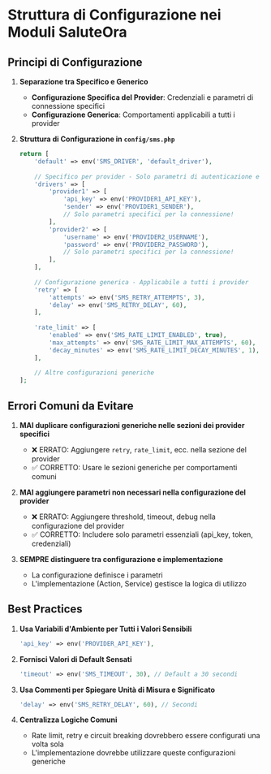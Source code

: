 # Struttura di Configurazione nei Moduli SaluteOra

## Principi di Configurazione

1. **Separazione tra Specifico e Generico**
   - **Configurazione Specifica del Provider**: Credenziali e parametri di connessione specifici
   - **Configurazione Generica**: Comportamenti applicabili a tutti i provider

2. **Struttura di Configurazione in `config/sms.php`**
   ```php
   return [
       'default' => env('SMS_DRIVER', 'default_driver'),
       
       // Specifico per provider - Solo parametri di autenticazione e identificazione
       'drivers' => [
           'provider1' => [
               'api_key' => env('PROVIDER1_API_KEY'),
               'sender' => env('PROVIDER1_SENDER'),
               // Solo parametri specifici per la connessione!
           ],
           'provider2' => [
               'username' => env('PROVIDER2_USERNAME'),
               'password' => env('PROVIDER2_PASSWORD'),
               // Solo parametri specifici per la connessione!
           ],
       ],
       
       // Configurazione generica - Applicabile a tutti i provider
       'retry' => [
           'attempts' => env('SMS_RETRY_ATTEMPTS', 3),
           'delay' => env('SMS_RETRY_DELAY', 60),
       ],
       
       'rate_limit' => [
           'enabled' => env('SMS_RATE_LIMIT_ENABLED', true),
           'max_attempts' => env('SMS_RATE_LIMIT_MAX_ATTEMPTS', 60),
           'decay_minutes' => env('SMS_RATE_LIMIT_DECAY_MINUTES', 1),
       ],
       
       // Altre configurazioni generiche
   ];
   ```

## Errori Comuni da Evitare

1. **MAI duplicare configurazioni generiche nelle sezioni dei provider specifici**
   - ❌ ERRATO: Aggiungere `retry`, `rate_limit`, ecc. nella sezione del provider
   - ✅ CORRETTO: Usare le sezioni generiche per comportamenti comuni

2. **MAI aggiungere parametri non necessari nella configurazione del provider**
   - ❌ ERRATO: Aggiungere threshold, timeout, debug nella configurazione del provider
   - ✅ CORRETTO: Includere solo parametri essenziali (api_key, token, credenziali)

3. **SEMPRE distinguere tra configurazione e implementazione**
   - La configurazione definisce i parametri
   - L'implementazione (Action, Service) gestisce la logica di utilizzo

## Best Practices

1. **Usa Variabili d'Ambiente per Tutti i Valori Sensibili**
   ```php
   'api_key' => env('PROVIDER_API_KEY'),
   ```

2. **Fornisci Valori di Default Sensati**
   ```php
   'timeout' => env('SMS_TIMEOUT', 30), // Default a 30 secondi
   ```

3. **Usa Commenti per Spiegare Unità di Misura e Significato**
   ```php
   'delay' => env('SMS_RETRY_DELAY', 60), // Secondi
   ```

4. **Centralizza Logiche Comuni**
   - Rate limit, retry e circuit breaking dovrebbero essere configurati una volta sola
   - L'implementazione dovrebbe utilizzare queste configurazioni generiche
